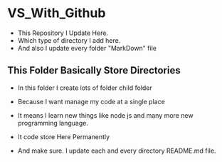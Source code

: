 # VS_With_Github
- This Repository I Update Here.
- Which type of directory I add here.
- And also I update every folder "MarkDown" file

## This Folder Basically Store Directories
+ In this folder I create lots of folder child folder
- Because I want manage my code at a single place 
+ It means I learn new things like node js and many more new programming language.
- It code store Here Permanently 
+ And make sure. I update each and every directory README.md file.